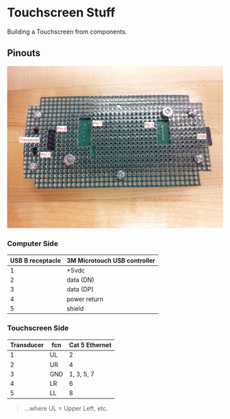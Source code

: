 Touchscreen Stuff
=================

Building a Touchscreen from components.

Pinouts
-------

![](https://raw.githubusercontent.com/hoosierEE/touchscreen-kiosk/master/images/pinouts.jpg)

### Computer Side

| USB B receptacle | 3M Microtouch USB controller |
|------------------|------------------------------|
| 1                | +5vdc                        |
| 2                | data (DN)                    |
| 3                | data (DP)                    |
| 4                | power return                 |
| 5                | shield                       |

### Touchscreen Side

| Transducer | fcn | Cat 5 Ethernet |
| ---------- | --- | -------------- |
| 1          | UL  | 2              |
| 2          | UR  | 4              |
| 3          | GND | 1, 3, 5, 7     |
| 4          | LR  | 6              |
| 5          | LL  | 8              |

> ...where UL = Upper Left, etc.
